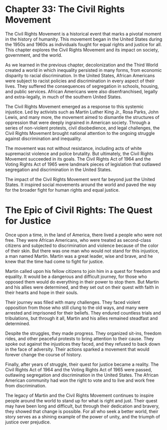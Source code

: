 # Chapter 33: The Civil Rights Movement

The Civil Rights Movement is a historical event that marks a pivotal moment in the history of humanity. This movement began in the United States during the 1950s and 1960s as individuals fought for equal rights and justice for all. This chapter explores the Civil Rights Movement and its impact on society, government, and the world.

As we learned in the previous chapter, decolonization and the Third World created a world in which inequality persisted in many forms, from economic disparity to racial discrimination. In the United States, African Americans were subject to racist policies and discrimination in every aspect of their lives. They suffered the consequences of segregation in schools, housing, and public services. African Americans were also disenfranchised, legally and extra-legally, in much of the southern United States.


The Civil Rights Movement emerged as a response to this systemic injustice. Led by activists such as Martin Luther King Jr., Rosa Parks, John Lewis, and many more, the movement aimed to dismantle the structures of oppression that were deeply ingrained in American society. Through a series of non-violent protests, civil disobedience, and legal challenges, the Civil Rights Movement brought national attention to the ongoing struggle against discrimination and inequality.

The movement was not without resistance, including acts of white supremacist violence and police brutality. But ultimately, the Civil Rights Movement succeeded in its goals. The Civil Rights Act of 1964 and the Voting Rights Act of 1965 were landmark pieces of legislation that outlawed segregation and discrimination in the United States.

The impact of the Civil Rights Movement went far beyond just the United States. It inspired social movements around the world and paved the way for the broader fight for human rights and equal justice.
# The Epic of Civil Rights: The Quest for Justice

Once upon a time, in the land of America, there lived a people who were not free. They were African Americans, who were treated as second-class citizens and subjected to discrimination and violence because of the color of their skin. But there was one man who would not stand for this injustice, a man named Martin. Martin was a great leader, wise and brave, and he knew that the time had come to fight for justice.

Martin called upon his fellow citizens to join him in a quest for freedom and equality. It would be a dangerous and difficult journey, for those who opposed them would do everything in their power to stop them. But Martin and his allies were determined, and they set out on their quest with faith in their hearts and hope in their souls.

Their journey was filled with many challenges. They faced violent opposition from those who still clung to the old ways, and many were arrested and imprisoned for their beliefs. They endured countless trials and tribulations, but through it all, Martin and his allies remained steadfast and determined.

Despite the struggles, they made progress. They organized sit-ins, freedom rides, and other peaceful protests to bring attention to their cause. They spoke out against the injustices they faced, and they refused to back down in the face of adversity. Their actions sparked a movement that would forever change the course of history.

Finally, after years of struggle, their quest for justice became a reality. The Civil Rights Act of 1964 and the Voting Rights Act of 1965 were passed, outlawing segregation and discrimination in the United States. The African American community had won the right to vote and to live and work free from discrimination.

The legacy of Martin and the Civil Rights Movement continues to inspire people around the world to stand up for what is right and just. Their quest may have been long and difficult, but through their dedication and bravery, they showed that change is possible. For all who seek a better world, their story serves as a shining example of the power of unity, and the triumph of justice over prejudice.